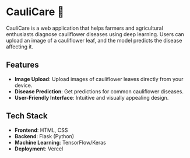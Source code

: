 # CauliCare 🌿

CauliCare is a web application that helps farmers and agricultural enthusiasts diagnose cauliflower diseases using deep learning. Users can upload an image of a cauliflower leaf, and the model predicts the disease affecting it.

## Features
- **Image Upload**: Upload images of cauliflower leaves directly from your device.
- **Disease Prediction**: Get predictions for common cauliflower diseases.
- **User-Friendly Interface**: Intuitive and visually appealing design.

## Tech Stack
- **Frontend**: HTML, CSS
- **Backend**: Flask (Python)
- **Machine Learning**: TensorFlow/Keras
- **Deployment**: Vercel

